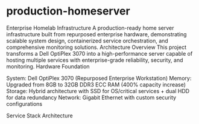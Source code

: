 # production-homeserver
Enterprise Homelab Infrastructure
A production-ready home server infrastructure built from repurposed enterprise hardware, demonstrating scalable system design, containerized service orchestration, and comprehensive monitoring solutions.
Architecture Overview
This project transforms a Dell OptiPlex 3070 into a high-performance server capable of hosting multiple services with enterprise-grade reliability, security, and monitoring.
Hardware Foundation

System: Dell OptiPlex 3070 (Repurposed Enterprise Workstation)
Memory: Upgraded from 8GB to 32GB DDR3 ECC RAM (400% capacity increase)
Storage: Hybrid architecture with SSD for OS/critical services + dual HDD for data redundancy
Network: Gigabit Ethernet with custom security configurations

Service Stack Architecture
